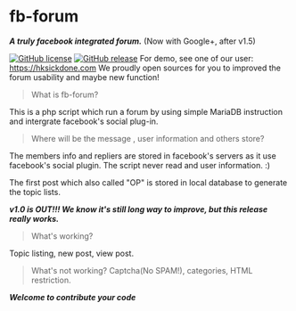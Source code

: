 # fb-forum
*****A truly facebook integrated forum.***** (Now with Google+, after v1.5)

[![GitHub license](https://img.shields.io/github/license/mashape/apistatus.svg)](https://github.com/fbForum/fb-forum.git)
[![GitHub release](https://img.shields.io/github/release/qubyte/rubidium.svg)](https://github.com/fbForum/fb-forum.git)
For demo, see one of our user:  https://hksickdone.com
We proudly open sources for you to improved the forum usability and maybe new function!


> What is fb-forum?

This is a php script which run a forum by using simple MariaDB instruction and intergrate facebook's social plug-in.

>Where will be the message , user information and others store?

The members  info and repliers are stored in facebook's servers as it use facebook's social plugin. The script never read and user information. :)

The first post which also called "OP" is stored in local database to generate the topic lists.

***v1.0 is OUT!!! We know it's still long way to improve, but this release really works.***

>What's working?

Topic listing, new post, view post.

>What's not working?
Captcha(No SPAM!), categories, HTML restriction.


***Welcome to contribute your code***
